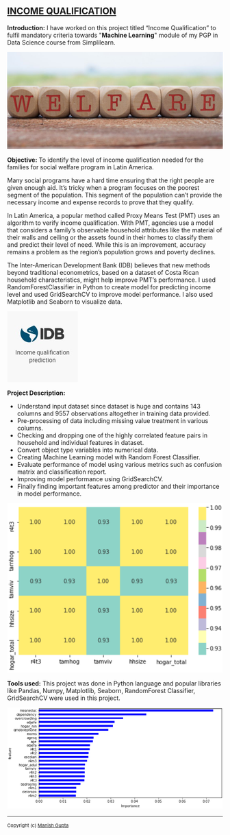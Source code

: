 ## [INCOME QUALIFICATION](https://github.com/manishgupta-ind/Income-Qualification-Project)

**Introduction:** I have worked on this project titled “Income Qualification” to fulfil mandatory criteria towards "**Machine Learning**" module of my PGP in Data Science course from Simplilearn.


<img src="images/Income_qual_welfare.png?raw=true"/>

**Objective:** To identify the level of income qualification needed for the families for social welfare program in Latin America.

Many social programs have a hard time ensuring that the right people are given enough aid. It’s tricky when a program focuses on the poorest segment of the population. This segment of the population can’t provide the necessary income and expense records to prove that they qualify.

In Latin America, a popular method called Proxy Means Test (PMT) uses an algorithm to verify income qualification. With PMT, agencies use a model that considers a family’s observable household attributes like the material of their walls and ceiling or the assets found in their homes to classify them and predict their level of need. While this is an improvement, accuracy remains a problem as the region’s population grows and poverty declines.

The Inter-American Development Bank (IDB) believes that new methods beyond traditional econometrics, based on a dataset of Costa Rican household characteristics, might help improve PMT’s performance. I used RandomForestClassifier in Python to create model for predicting income level and used GridSearchCV to improve model performance. I also used Matplotlib and Seaborn to visualize data.

<img src="images/Income_qual_IDB.jpg?raw=true"/>

**Project Description:**
- Understand input dataset since dataset is huge and contains 143 columns and 9557 observations altogether in training data provided.
- Pre-processing of data including missing value treatment in various columns.
- Checking and dropping one of the highly correlated  feature pairs in household  and individual features in dataset.
- Convert object type variables into numerical data.
- Creating Machine Learning model with Random Forest Classifier.
- Evaluate performance of model using various metrics such as confusion matrix and classification report.
- Improving model performance using GridSearchCV.
- Finally finding important features among predictor and their importance in model performance.

<img src="images/Income_qual_heatmap.PNG?raw=true"/>

**Tools used:** This project was done in Python language and popular libraries like Pandas, Numpy, Matplotlib, Seaborn, RandomForest Classifier, GridSearchCV were used in this project.

<img src="images/Income_qual_feature_imp.PNG?raw=true"/>

---
<p style="font-size:11px"> Copyright (c) <a href="https://manishgupta-ind.github.io/">Manish Gupta</a></p>
